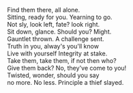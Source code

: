 Find them there, all alone.  
Sitting, ready for you. Yearning to go.  
Not sly, look left, fate? look right.   
Sit down, glance. Should you? Might.   
Gauntlet thrown. A challenge sent.   
Truth in you, alway's you'll know  
Live with yourself
Integrity at stake.  
Take them, take them, if not then who?  
Give them back? No, they've come to you!  
Twisted, wonder, should you say    
no more. No less. Principle a thief slayed.   
